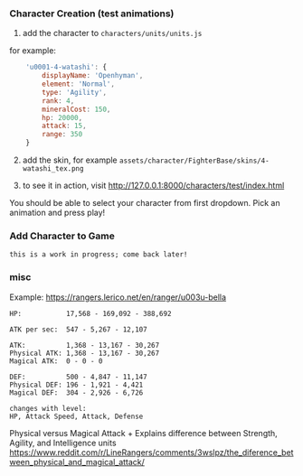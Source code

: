 ### Character Creation (test animations)

1. add the character to `characters/units/units.js`

for example:

```javascript
	'u0001-4-watashi': {
		displayName: 'Openhyman',
		element: 'Normal',
		type: 'Agility',
		rank: 4,
		mineralCost: 150,
		hp: 20000,
		attack: 15,
		range: 350
	}
```

2. add the skin, for example
   `assets/character/FighterBase/skins/4-watashi_tex.png`

3. to see it in action, visit http://127.0.0.1:8000/characters/test/index.html

You should be able to select your character from first dropdown. Pick an
animation and press play!

### Add Character to Game

`this is a work in progress; come back later!`

### misc

Example: https://rangers.lerico.net/en/ranger/u003u-bella

```
HP:           17,568 - 169,092 - 388,692

ATK per sec:  547 - 5,267 - 12,107

ATK:          1,368 - 13,167 - 30,267
Physical ATK: 1,368 - 13,167 - 30,267
Magical ATK:  0 - 0 - 0

DEF:          500 - 4,847 - 11,147
Physical DEF: 196 - 1,921 - 4,421
Magical DEF:  304 - 2,926 - 6,726

changes with level:
HP, Attack Speed, Attack, Defense
```

Physical versus Magical Attack + Explains difference between Strength, Agility,
and Intelligence units
https://www.reddit.com/r/LineRangers/comments/3wslpz/the_diference_between_physical_and_magical_attack/
